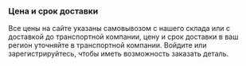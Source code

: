 ### Цена и срок доставки

Все цены на сайте указаны самовывозом с нашего склада или с доставкой до транспортной компании,  цену и срок доставки в ваш регион уточняйте в транспортной компании.
Войдите или зарегистрируйтесь, чтобы иметь возможность заказать деталь.